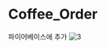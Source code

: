 # Coffee_Order



파이어베이스에 추가
![3](https://user-images.githubusercontent.com/38012855/111907779-2aa53980-8a9a-11eb-9442-95fb48b220d3.gif)
